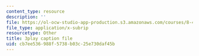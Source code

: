 ```yaml
---
content_type: resource
description: ''
file: https://ol-ocw-studio-app-production.s3.amazonaws.com/courses/8-421-atomic-and-optical-physics-i-spring-2014/cb7ee536988f5738b03c25e730daf45b_godnGvjmGZc.vtt
file_type: application/x-subrip
resourcetype: Other
title: 3play caption file
uid: cb7ee536-988f-5738-b03c-25e730daf45b
---
```

